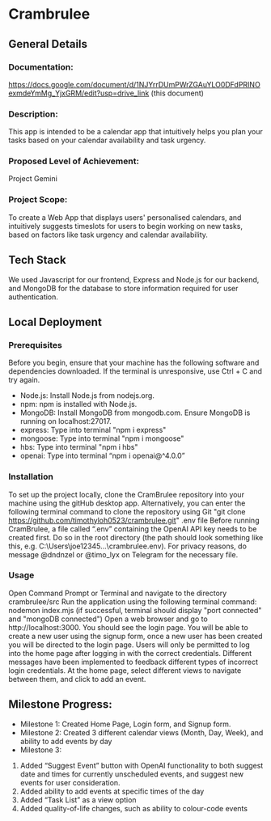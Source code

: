 # Crambrulee

## General Details

### Documentation: 
https://docs.google.com/document/d/1NJYrrDUmPWrZGAuYLO0DFdPRINOexmdeYmMg_YjxGRM/edit?usp=drive_link (this document)

### Description:
This app is intended to be a calendar app that intuitively helps you plan your tasks based on your calendar availability and task urgency. 

### Proposed Level of Achievement: 
Project Gemini

### Project Scope: 
To create a Web App that displays users' personalised calendars, and intuitively suggests timeslots for users to begin working on new tasks, based on factors like task urgency and calendar availability.

## Tech Stack 
We used Javascript for our frontend, Express and Node.js for our backend, and MongoDB for the database to store information required for user authentication.

## Local Deployment

### Prerequisites
Before you begin, ensure that your machine has the following software and dependencies downloaded. If the terminal is unresponsive, use Ctrl + C and try again.
- Node.js: Install Node.js from nodejs.org.
- npm: npm is installed with Node.js.
- MongoDB: Install MongoDB from mongodb.com. Ensure MongoDB is running on localhost:27017.
- express: Type into terminal "npm i express"
- mongoose: Type into terminal "npm i mongoose"
- hbs: Type into terminal "npm i hbs"
- openai: Type into terminal “npm i openai@^4.0.0”

### Installation
To set up the project locally, clone the CramBrulee repository into your machine using the gitHub desktop app. Alternatively, you can enter the following terminal command to clone the repository using Git "git clone https://github.com/timothyloh0523/crambrulee.git"
.env file
Before running CramBrulee, a file called “.env” containing the OpenAI API key needs to be created first. Do so in the root directory (the path should look something like this, e.g. C:\Users\joe12345\...\crambrulee\.env). For privacy reasons, do message @dndnzel or @timo_lyx on Telegram for the necessary file.

### Usage
Open Command Prompt or Terminal and navigate to the directory crambrulee/src
Run the application using the following terminal command: nodemon index.mjs (if successful, terminal should display "port connected" and "mongoDB connected")
Open a web browser and go to http://localhost:3000. You should see the login page.
You will be able to create a new user using the signup form, once a new user has been created you will be directed to the login page. Users will only be permitted to log into the home page after logging in with the correct credentials. Different messages have been implemented to feedback different types of incorrect login credentials.
At the home page, select different views to navigate between them, and click to add an event.

## Milestone Progress:
- Milestone 1: Created Home Page, Login form, and Signup form.
- Milestone 2: Created 3 different calendar views (Month, Day, Week), and ability to add events by day
- Milestone 3: 
1. Added “Suggest Event” button with OpenAI functionality to both suggest date and times for currently unscheduled events, and suggest new events for user consideration. 
2. Added ability to add events at specific times of the day
3. Added “Task List” as a view option
4. Added quality-of-life changes, such as ability to colour-code events

